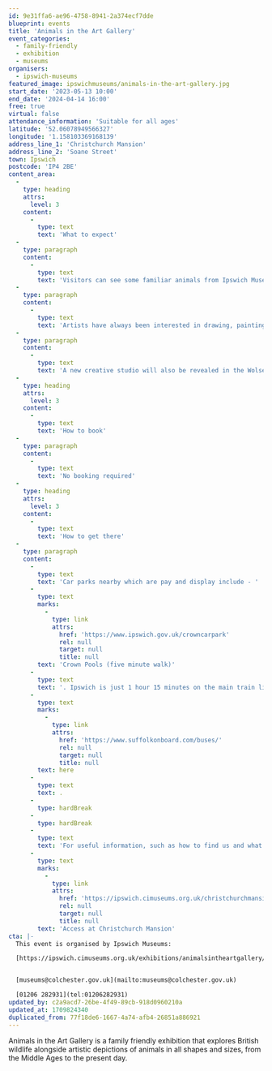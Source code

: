 ```yaml
---
id: 9e31ffa6-ae96-4758-8941-2a374ecf7dde
blueprint: events
title: 'Animals in the Art Gallery'
event_categories:
  - family-friendly
  - exhibition
  - museums
organisers:
  - ipswich-museums
featured_image: ipswichmuseums/animals-in-the-art-gallery.jpg
start_date: '2023-05-13 10:00'
end_date: '2024-04-14 16:00'
free: true
virtual: false
attendance_information: 'Suitable for all ages'
latitude: '52.06078949566327'
longitude: '1.158103369168139'
address_line_1: 'Christchurch Mansion'
address_line_2: 'Soane Street'
town: Ipswich
postcode: 'IP4 2BE'
content_area:
  -
    type: heading
    attrs:
      level: 3
    content:
      -
        type: text
        text: 'What to expect'
  -
    type: paragraph
    content:
      -
        type: text
        text: 'Visitors can see some familiar animals from Ipswich Museums Natural History collection, who are creating a new habitat in the Wolsey Art Gallery!'
  -
    type: paragraph
    content:
      -
        type: text
        text: 'Artists have always been interested in drawing, painting and sculpting the natural world and the creatures we share our planet with. Enjoy artworks that reflect different animal habitats from woodland to coastal, gardens to urban. Then find out how many different animals can be found in the pictures, sculpture and ceramics.'
  -
    type: paragraph
    content:
      -
        type: text
        text: 'A new creative studio will also be revealed in the Wolsey Art Gallery, where visitors are invited to make your own artistic animals. A space to play, draw and get creative with the Animals in the Art Gallery!'
  -
    type: heading
    attrs:
      level: 3
    content:
      -
        type: text
        text: 'How to book'
  -
    type: paragraph
    content:
      -
        type: text
        text: 'No booking required'
  -
    type: heading
    attrs:
      level: 3
    content:
      -
        type: text
        text: 'How to get there'
  -
    type: paragraph
    content:
      -
        type: text
        text: 'Car parks nearby which are pay and display include - '
      -
        type: text
        marks:
          -
            type: link
            attrs:
              href: 'https://www.ipswich.gov.uk/crowncarpark'
              rel: null
              target: null
              title: null
        text: 'Crown Pools (five minute walk)'
      -
        type: text
        text: '. Ipswich is just 1 hour 15 minutes on the main train line from London to Norwich.  Arriving at Ipswich Station the museum is approximately 20 minute walk or short bus ride to the town centre. The museum is a five minute walk from Tower Ramparts bus station in the town centre - see the latest bus timetables '
      -
        type: text
        marks:
          -
            type: link
            attrs:
              href: 'https://www.suffolkonboard.com/buses/'
              rel: null
              target: null
              title: null
        text: here
      -
        type: text
        text: .
      -
        type: hardBreak
      -
        type: hardBreak
      -
        type: text
        text: 'For useful information, such as how to find us and what facilities Christchurch Mansion has, we recommend reading our Access information: '
      -
        type: text
        marks:
          -
            type: link
            attrs:
              href: 'https://ipswich.cimuseums.org.uk/christchurchmansionaccess/'
              rel: null
              target: null
              title: null
        text: 'Access at Christchurch Mansion'
cta: |-
  This event is organised by Ipswich Museums:

  [https://ipswich.cimuseums.org.uk/exhibitions/animalsintheartgallery/](https://ipswich.cimuseums.org.uk/exhibitions/animalsintheartgallery/) 


  [museums@colchester.gov.uk](mailto:museums@colchester.gov.uk)

  [01206 282931](tel:01206282931)
updated_by: c2a9acd7-26be-4f49-89cb-918d0960210a
updated_at: 1709824340
duplicated_from: 77f18de6-1667-4a74-afb4-26851a886921
---
```

Animals in the Art Gallery is a family friendly exhibition that explores British wildlife alongside artistic depictions of animals in all shapes and sizes, from the Middle Ages to the present day.